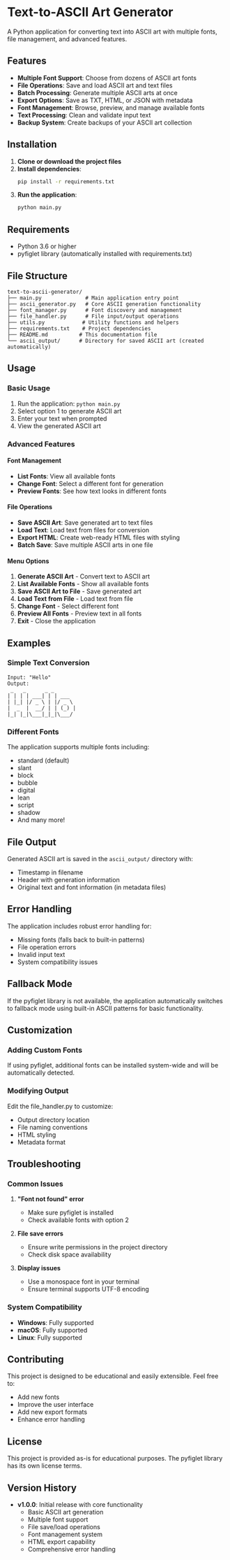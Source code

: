 # Text-to-ASCII Art Generator

A Python application for converting text into ASCII art with multiple fonts, file management, and advanced features.

## Features

- **Multiple Font Support**: Choose from dozens of ASCII art fonts
- **File Operations**: Save and load ASCII art and text files
- **Batch Processing**: Generate multiple ASCII arts at once
- **Export Options**: Save as TXT, HTML, or JSON with metadata
- **Font Management**: Browse, preview, and manage available fonts
- **Text Processing**: Clean and validate input text
- **Backup System**: Create backups of your ASCII art collection

## Installation

1. **Clone or download the project files**
2. **Install dependencies**:
   ```bash
   pip install -r requirements.txt
   ```
3. **Run the application**:
   ```bash
   python main.py
   ```

## Requirements

- Python 3.6 or higher
- pyfiglet library (automatically installed with requirements.txt)

## File Structure

```
text-to-ascii-generator/
├── main.py              # Main application entry point
├── ascii_generator.py   # Core ASCII generation functionality
├── font_manager.py      # Font discovery and management
├── file_handler.py      # File input/output operations
├── utils.py            # Utility functions and helpers
├── requirements.txt    # Project dependencies
├── README.md          # This documentation file
└── ascii_output/      # Directory for saved ASCII art (created automatically)
```

## Usage

### Basic Usage

1. Run the application: `python main.py`
2. Select option 1 to generate ASCII art
3. Enter your text when prompted
4. View the generated ASCII art

### Advanced Features

#### Font Management
- **List Fonts**: View all available fonts
- **Change Font**: Select a different font for generation
- **Preview Fonts**: See how text looks in different fonts

#### File Operations
- **Save ASCII Art**: Save generated art to text files
- **Load Text**: Load text from files for conversion
- **Export HTML**: Create web-ready HTML files with styling
- **Batch Save**: Save multiple ASCII arts in one file

#### Menu Options

1. **Generate ASCII Art** - Convert text to ASCII art
2. **List Available Fonts** - Show all available fonts
3. **Save ASCII Art to File** - Save generated art
4. **Load Text from File** - Load text from file
5. **Change Font** - Select different font
6. **Preview All Fonts** - Preview text in all fonts
7. **Exit** - Close the application

## Examples

### Simple Text Conversion
```
Input: "Hello"
Output:
 _   _      _ _       
| | | | ___| | | ___  
| |_| |/ _ \ | |/ _ \ 
|  _  |  __/ | | (_) |
|_| |_|\___|_|_|\___/ 
```

### Different Fonts
The application supports multiple fonts including:
- standard (default)
- slant
- block
- bubble
- digital
- lean
- script
- shadow
- And many more!

## File Output

Generated ASCII art is saved in the `ascii_output/` directory with:
- Timestamp in filename
- Header with generation information
- Original text and font information (in metadata files)

## Error Handling

The application includes robust error handling for:
- Missing fonts (falls back to built-in patterns)
- File operation errors
- Invalid input text
- System compatibility issues

## Fallback Mode

If the pyfiglet library is not available, the application automatically switches to fallback mode using built-in ASCII patterns for basic functionality.

## Customization

### Adding Custom Fonts
If using pyfiglet, additional fonts can be installed system-wide and will be automatically detected.

### Modifying Output
Edit the file_handler.py to customize:
- Output directory location
- File naming conventions
- HTML styling
- Metadata format

## Troubleshooting

### Common Issues

1. **"Font not found" error**
   - Make sure pyfiglet is installed
   - Check available fonts with option 2

2. **File save errors**
   - Ensure write permissions in the project directory
   - Check disk space availability

3. **Display issues**
   - Use a monospace font in your terminal
   - Ensure terminal supports UTF-8 encoding

### System Compatibility

- **Windows**: Fully supported
- **macOS**: Fully supported  
- **Linux**: Fully supported

## Contributing

This project is designed to be educational and easily extensible. Feel free to:
- Add new fonts
- Improve the user interface
- Add new export formats
- Enhance error handling

## License

This project is provided as-is for educational purposes. The pyfiglet library has its own license terms.

## Version History

- **v1.0.0**: Initial release with core functionality
  - Basic ASCII art generation
  - Multiple font support
  - File save/load operations
  - Font management system
  - HTML export capability
  - Comprehensive error handling